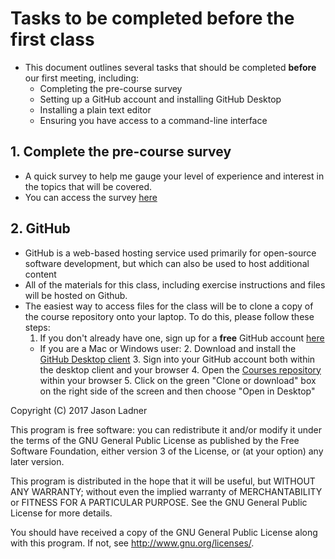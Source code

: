 # Tasks to be completed before the first class
- This document outlines several tasks that should be completed **before** our first meeting, including:
    - Completing the pre-course survey
    - Setting up a GitHub account and installing GitHub Desktop
    - Installing a plain text editor
    - Ensuring you have access to a command-line interface

## 1. Complete the pre-course survey
- A quick survey to help me gauge your level of experience and interest in the topics that will be covered.
- You can access the survey [here](http://nau.co1.qualtrics.com/jfe/form/SV_1OeGOgNC5d4KMex)

## 2. GitHub
- GitHub is a web-based hosting service used primarily for open-source software development, but which can also be used to host additional content
- All of the materials for this class, including exercise instructions and files will be hosted on Github.
- The easiest way to access files for the class will be to clone a copy of the course repository onto your laptop. To do this, please follow these steps:
    1. If you don't already have one, sign up for a **free** GitHub account [here](https://github.com/)
    - If you are a Mac or Windows user:
        2. Download and install the [GitHub Desktop client](https://desktop.github.com/)
        3. Sign into your GitHub account both within the desktop client and your browser
        4. Open the [Courses repository](https://github.com/jtladner/Courses) within your browser
        5. Click on the green "Clone or download" box on the right side of the screen and then choose "Open in Desktop"


Copyright (C) 2017  Jason Ladner

This program is free software: you can redistribute it and/or modify
it under the terms of the GNU General Public License as published by
the Free Software Foundation, either version 3 of the License, or
(at your option) any later version.

This program is distributed in the hope that it will be useful,
but WITHOUT ANY WARRANTY; without even the implied warranty of
MERCHANTABILITY or FITNESS FOR A PARTICULAR PURPOSE.  See the
GNU General Public License for more details.

You should have received a copy of the GNU General Public License
along with this program.  If not, see <http://www.gnu.org/licenses/>.